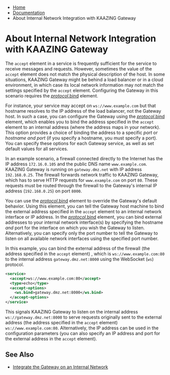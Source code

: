 -   [Home](../../index.md)
-   [Documentation](../index.md)
-   About Internal Network Integration with KAAZING Gateway

About Internal Network Integration with KAAZING Gateway
===========================================================================================================================

The `accept` element in a service is frequently sufficient for the service to receive messages and requests. However, sometimes the value of the `accept` element does not match the physical description of the host. In some situations, KAAZING Gateway might be behind a load balancer or in a cloud environment, in which case its local network information may not match the settings specified by the `accept` element. Configuring the Gateway in this scenario requires the [*protocol*.bind](../admin-reference/r_configure_gateway_service.md#protocolbind) element.

For instance, your service may accept on `ws://www.example.com` but that hostname resolves to the IP address of the load balancer, not the Gateway host. In such a case, you can configure the Gateway using the [*protocol*.bind](../admin-reference/r_configure_gateway_service.md#protocolbind) element, which enables you to bind the address specified in the `accept` element to an internal address (where the address maps in your network). This option provides a choice of binding the address to a specific *port* or *hostname and port* (if you specify a hostname, you must specify a port). You can specify these options for each Gateway service, as well as set default values for all services.

In an example scenario, a firewall connected directly to the Internet has the IP address `172.16.0.105` and the public DNS name `www.example.com`. KAAZING Gateway is running on `gateway.dmz.net` with IP address `192.168.0.25`. The firewall forwards network traffic to KAAZING Gateway, which has to serve HTTP requests for `www.example.com` on port `80`. These requests must be routed through the firewall to the Gateway's internal IP address (`192.168.0.25`) on port `8000`.

You can use the [*protocol*.bind](../admin-reference/r_configure_gateway_service.md#protocolbind) element to override the Gateway's default behavior. Using this element, you can tell the Gateway host machine to bind the external address specified in the `accept` element to an internal network interface or IP address. In the [*protocol*.bind](../admin-reference/r_configure_gateway_service.md#protocolbind) element, you can bind external addresses to your internal network interface(s) by specifying the hostname *and* port for the interface on which you wish the Gateway to listen. Alternatively, you can specify only the port number to tell the Gateway to listen on all available network interfaces using the specified port number.

In this example, you can bind the external address of the firewall (the address specified in the `accept` element) , which is `ws://www.example.com:80` to the internal address `gateway.dmz.net:8000` using the WebSocket (`ws`) protocol.

``` xml
<service>
  <accept>ws://www.example.com:80</accept>
  <type>echo</type>
  <accept-options>  
    <ws.bind>gateway.dmz.net:8000</ws.bind>
  </accept-options>
</service>
```

This signals KAAZING Gateway to listen on the internal address `ws://gateway.dmz.net:8000` to serve requests originally sent to the external address (the address specified in the `accept` element) `ws://www.example.com:80`. Alternatively, the IP address can be used in the configuration parameters (you can also specify an IP address and port for the external address in the `accept` element).

See Also
--------

-   [Integrate the Gateway on an Internal Network](p_protocol_binding.md)

